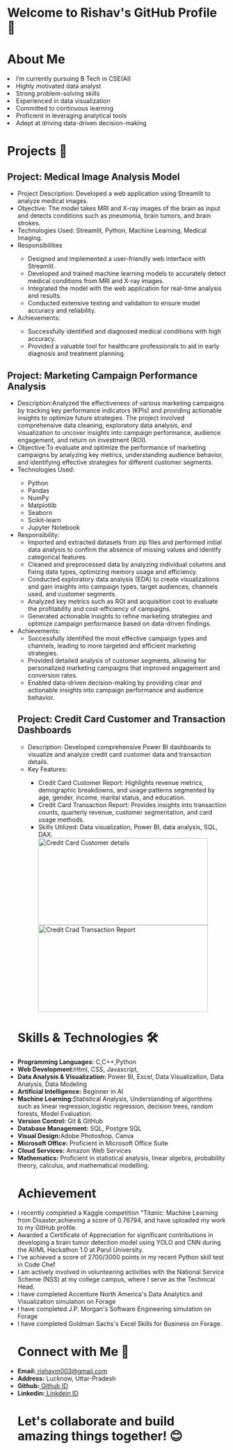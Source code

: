 # Welcome to Rishav's GitHub Profile 👋

# About Me 
<li> 
I’m currently pursuing B Tech in CSE(AI)
<li>Highly motivated data analyst
<li>
Strong problem-solving skills
<li>
Experienced in data visualization
<li>
Committed to continuous learning
<li>
Proficient in leveraging analytical tools
<li>
Adept at driving data-driven decision-making
</li>

# Projects 🚀
<h2>Project: Medical Image Analysis Model<br> </h2>
<ul>
<li>Project Description: Developed a web application using Streamlit to analyze medical images.<br></li>
<li>Objective: The model takes MRI and X-ray images of the brain as input and detects conditions such as pneumonia, brain tumors, and brain strokes.<br></li>
<li>Technologies Used: Streamlit, Python, Machine Learning, Medical Imaging.<br></li>
<li>Responsibilities</li>
    <ul>
        <li>Designed and implemented a user-friendly web interface with Streamlit.</li>
        <li>Developed and trained machine learning models to accurately detect medical conditions from MRI and X-ray images.</li>
        <li>Integrated the model with the web application for real-time analysis and results.</li>
        <li>Conducted extensive testing and validation to ensure model accuracy and reliability.</li>
    </ul>
<li>Achievements:</li>
    <ul>
        <li>Successfully identified and diagnosed medical conditions with high accuracy.</li>
        <li>Provided a valuable tool for healthcare professionals to aid in early diagnosis and treatment planning.</li>
    </ul>
</ul>
</li>
<h2>Project: Marketing Campaign Performance Analysis</h2>
<ul>
<li>Description:Analyzed the effectiveness of various marketing campaigns by tracking key performance indicators (KPIs) and providing actionable insights to optimize future strategies. The project involved comprehensive data cleaning, exploratory data analysis, and visualization to uncover insights into campaign performance, audience engagement, and return on investment (ROI).</li>
<li>Objective:To evaluate and optimize the performance of marketing campaigns by analyzing key metrics, understanding audience behavior, and identifying effective strategies for different customer segments.</li>
<li>Technologies Used:</li>
<ul>
<li>Python
<li>Pandas
<li>NumPy
<li>Matplotlib
<li>Seaborn
<li>Scikit-learn
<li>Jupyter Notebook
</li>
</ul>
<li>Responsibility:
<ul>
<li>
Imported and extracted datasets from zip files and performed initial data analysis to confirm the absence of missing values and identify categorical features.
<li>
Cleaned and preprocessed data by analyzing individual columns and fixing data types, optimizing memory usage and efficiency.
<li>
Conducted exploratory data analysis (EDA) to create visualizations and gain insights into campaign types, target audiences, channels used, and customer segments.
<li>
Analyzed key metrics such as ROI and acquisition cost to evaluate the profitability and cost-efficiency of campaigns.
<li>
Generated actionable insights to refine marketing strategies and optimize campaign performance based on data-driven findings.
</li>
</ul>
<li>Achievements:
<ul>
<li>
Successfully identified the most effective campaign types and channels, leading to more targeted and efficient marketing strategies.
<li>
Provided detailed analysis of customer segments, allowing for personalized marketing campaigns that improved engagement and conversion rates.
<li>
Enabled data-driven decision-making by providing clear and actionable insights into campaign performance and audience behavior.
</li>
</ul>
    
<h2>Project: Credit Card Customer and Transaction Dashboards</h2>
<ul>
<li>Description: Developed comprehensive Power BI dashboards to visualize and analyze credit card customer data and transaction details.<br></li>
<li>Key Features:</li>
  <ul>
    <li>Credit Card Customer Report: Highlights revenue metrics, demographic breakdowns, and usage patterns segmented by age, gender, income, marital status, and education.<br></li>
    <li>Credit Card Transaction Report: Provides insights into transaction counts, quarterly revenue, customer segmentation, and card usage methods.<br></li>
    <li>Skills Utilized: Data visualization, Power BI, data analysis, SQL, DAX.<br></li>
    <img src="https://github.com/user-attachments/assets/311f034e-3e2d-4da4-ad1a-95506077ad37" alt="Credit Card Customer details" width="390" height="200">
    <img src="https://github.com/user-attachments/assets/b878c9b7-de62-4a34-8950-83b5af81cca2" alt="Credit Crad Transaction Report" width="390" height="200">
  </ul>
</ul>


# Skills & Technologies 🛠️
<li>
<b>Programming Languages:</b> C,C++,Python
<li>
<b>Web Development:</b>Html, CSS, Javascript,    
<li>
<b> Data Analysis & Visualization:</b> Power BI, Excel, Data Visualization, Data Analysis, Data Modeling
<li>
<b>Artificial Intelligence:</b> Beginner in AI
<li>
<b> Machine Learning:</b>Statistical Analysis, Understanding of algorithms such as linear regression,logistic regression, decision trees, random forests, Model Evaluation.<br>
<li>
<b>Version Control:</b> Git & GitHub
<li>
<b>Database Management:</b> SQL, Postgre SQL
<li>
<b>Visual Design:</b>Adobe Photoshop, Canva
<li>
<b> Microsoft Office:</b> Proficient in Microsoft Office Suite
<li>
<b>Cloud Services:</b> Amazon Web Services
<li>
<b> Mathematics:</b> Proficient in statistical analysis, linear algebra, probability theory, calculus, and mathematical modelling. <br>
</li>

 # Achievement
<li>
 I recently completed a Kaggle competition "Titanic: Machine Learning from Disaster,achieving a score of 0.76794, and have uploaded my work to my GitHub profile.<br>
<li>
Awarded a Certificate of Appreciation for significant contributions in developing a brain tumor detection model using YOLO and CNN during the AI/ML Hackathon 1.0 at Parul University.<br>
<li>
 I've achieved a score of 2700/3000 points in my recent Python skill test in Code Chef
<li>
 I am actively involved in volunteering activities with the National Service Scheme (NSS) at my college campus, where I serve as the Technical Head.<br>
<li>
 I have completed Accenture North America's Data Analytics and Visualization simulation on Forage<br>
<li>
 I have completed J.P. Morgan's Software Engineering simulation on Forage<br>
 <li>I have completed Goldman Sachs's Excel Skills for Business on Forage. <br>

</li>

 # Connect with Me 🤝
<li>
<b>Email:</b><a href="rishavm003@gmail.com"> rishavm003@gmail.com</a>
<li>
<b>Address:</b> Lucknow, Uttar-Pradesh
<li>
<b>Github:</b><a href="https://github.com/rishavm003"> Github ID</a>
<li>
<b>Linkedin:</b><a href="https://www.linkedin.com/in/rishav-mishra-a95a85224?lipi=urn%3Ali%3Apage%3Ad_flagship3_profile_view_base_contact_details%3BAOmZA9DNTj65hTvsJJqMjg%3D%3D"> Linkdein ID</a>
 </li>


 # Let's collaborate and build amazing things together! 😊

